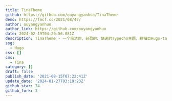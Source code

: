 ```yaml
---
title: TinaTheme
github: https://github.com/ouyangyanhuo/TinaTheme
demo: https://fmcf.cc/2021/08/47/
author: ouyangyanhuo
author_link: https://github.com/ouyangyanhuo
date: 2024-02-19T04:29:56.081Z
description: TinaTheme - 一个简洁的、轻盈的、快速的Typecho主题，移植自Hugo-tania
ssg:
  - Hugo
css: []
cms:
  - Tina
category: []
draft: false
publish_date: '2021-08-15T07:22:41Z'
update_date: '2024-01-27T03:19:23Z'
github_star: 74
github_fork: 3
---
```

